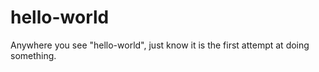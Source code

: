 # hello-world
Anywhere you see "hello-world", just know it is the first attempt at doing something.
